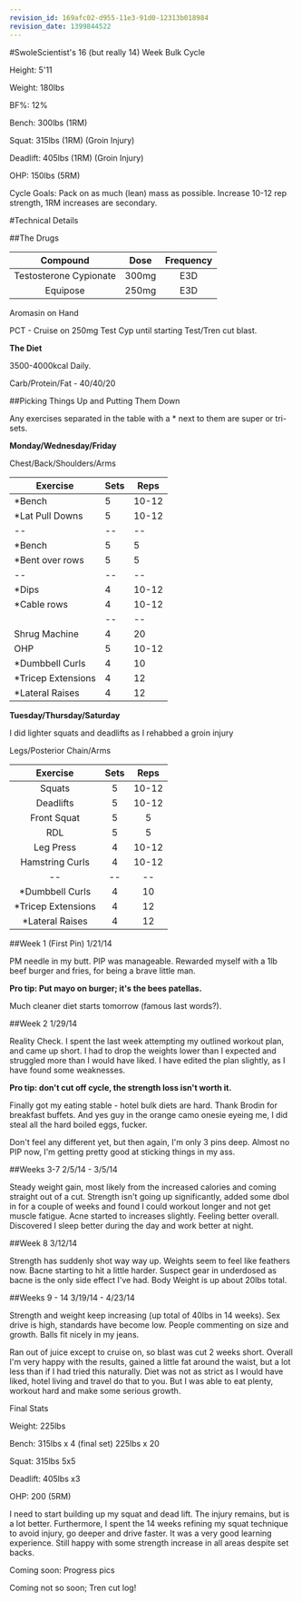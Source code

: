 ```yaml
---
revision_id: 169afc02-d955-11e3-91d0-12313b018984
revision_date: 1399844522
---
```


#SwoleScientist's 16 (but really 14) Week Bulk Cycle 

Height: 5'11

Weight: 180lbs

BF%: 12%

Bench: 300lbs (1RM)

Squat: 315lbs (1RM) (Groin Injury)

Deadlift: 405lbs (1RM) (Groin Injury)

OHP: 150lbs (5RM)

Cycle Goals: Pack on as much (lean) mass as possible. Increase 10-12 rep strength, 1RM increases are secondary. 

#Technical Details

##The Drugs

|Compound|Dose|Frequency|
|:--:|:--:|:--:|
|Testosterone Cypionate|300mg|E3D|
|Equipose|250mg|E3D|

Aromasin on Hand

PCT - Cruise on 250mg Test Cyp until starting Test/Tren cut blast. 

**The Diet**

3500-4000kcal Daily. 

Carb/Protein/Fat - 40/40/20

##Picking Things Up and Putting Them Down

Any exercises separated in the table with a * next to them are super or tri-sets.

**Monday/Wednesday/Friday**

Chest/Back/Shoulders/Arms

|Exercise|Sets|Reps|
|--|--|--|
|*Bench|5|10-12|
|*Lat Pull Downs|5|10-12|
|--|--|--|
|*Bench|5|5|
|*Bent over rows|5|5|
|--|--|--|
|*Dips|4|10-12|
|*Cable rows|4|10-12|
||--|--|--|
|Shrug Machine|4|20|
|OHP|5|10-12|
|*Dumbbell Curls|4|10|
|*Tricep Extensions|4|12|
|*Lateral Raises|4|12|

**Tuesday/Thursday/Saturday**

I did lighter squats and deadlifts as I rehabbed a groin injury

Legs/Posterior Chain/Arms

|Exercise|Sets|Reps|
|:--:|:--:|:--:|
|Squats|5|10-12|
|Deadlifts|5|10-12|
|Front Squat|5|5|
|RDL|5|5|
|Leg Press|4|10-12|
|Hamstring Curls|4|10-12|
|--|--|--|
|*Dumbbell Curls|4|10|
|*Tricep Extensions|4|12|
|*Lateral Raises|4|12|

##Week 1 (First Pin) 1/21/14

PM needle in my butt. PIP was manageable. Rewarded myself with a 1lb beef burger and fries, for being a brave little man. 

**Pro tip: Put mayo on burger; it's the bees patellas.** 

Much cleaner diet starts tomorrow (famous last words?). 

##Week 2 1/29/14

Reality Check. I spent the last week attempting my outlined workout plan, and came up short. I had to drop the weights lower than I expected and struggled more than I would have liked. I have edited the plan slightly, as I have found some weaknesses.

**Pro tip: don't cut off cycle, the strength loss isn't worth it.**

Finally got my eating stable - hotel bulk diets are hard. Thank Brodin for breakfast buffets. And yes guy in the orange camo onesie eyeing me, I did steal all the hard boiled eggs, fucker.

Don't feel any different yet, but then again, I'm only 3 pins deep. Almost no PIP now, I'm getting pretty good at sticking things in my ass. 

##Weeks 3-7 2/5/14 - 3/5/14

Steady weight gain, most likely from the increased calories and coming straight out of a cut. Strength isn't going up significantly, added some dbol in for a couple of weeks and found I could workout longer and not get muscle fatigue. Acne started to increases slightly. Feeling better overall. Discovered I sleep better during the day and work better at night. 

##Week 8 3/12/14 

Strength has suddenly shot way way up. Weights seem to feel like feathers now. Bacne starting to hit a little harder. Suspect gear in underdosed as bacne is the only side effect I've had. Body Weight is up about 20lbs total. 

##Weeks 9 - 14 3/19/14 - 4/23/14

Strength and weight keep increasing (up total of 40lbs in 14 weeks). Sex drive is high, standards have become low. People commenting on size and growth. Balls fit nicely in my jeans. 

Ran out of juice except to cruise on, so blast was cut 2 weeks short. Overall I'm very happy with the results, gained a little fat around the waist, but a lot less than if I had tried this naturally. Diet was not as strict as I would have liked, hotel living and travel do that to you. But I was able to eat plenty, workout hard and make some serious growth. 

Final Stats

Weight: 225lbs

Bench: 315lbs x 4 (final set) 225lbs x 20

Squat: 315lbs 5x5

Deadlift: 405lbs x3

OHP: 200 (5RM)

I need to start building up my squat and dead lift. The injury remains, but is a lot better. Furthermore, I spent the 14 weeks refining my squat technique to avoid injury, go deeper and drive faster. It was a very good learning experience. Still happy with some strength increase in all areas despite set backs. 

Coming soon: Progress pics

Coming not so soon; Tren cut log!